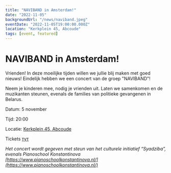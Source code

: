 ```yaml
---
title: "NAVIBAND in Amsterdam!"
date: "2022-11-05"
backgroundUrl: "/news/naviband.jpeg"
eventDate: "2022-11-05T19:00:00.000Z"
location: "Kerkplein 45, Abcoude"
tags: [event, featured]
---
```


# NAVIBAND in Amsterdam!

Vrienden! In deze moeilijke tijden willen we jullie blij maken met goed nieuws! Eindelijk hebben we een concert van de groep "NAVIBAND"!

Neem je kinderen mee, nodig je vrienden uit. Laten we samenkomen en de muzikanten steunen, evenals de families van politieke gevangenen in Belarus. 

Datum: 5 november

Tijd: 20:00

Locatie: [Kerkplein 45, Abcoude](https://goo.gl/maps/XY1dMkYuyXv5ecGd7)

Tickets [тут](https://shop.ikbenaanwezig.nl/tickets/event/naviband)

_Het concert wordt gegeven met steun van het culturele initiatief “Syadziba”, evenals Pianoschool Konstantinova [https://www.pianoschoolkonstantinova.nl/](https://www.pianoschoolkonstantinova.nl/)_
